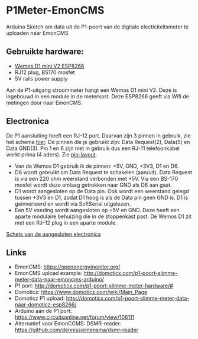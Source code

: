 # P1Meter-EmonCMS
Arduino Sketch om data uit de P1-poort van de digitale electiciteitsmeter te uploaden naar EmonCMS

## Gebruikte hardware: 
* [Wemos D1 mini V2 ESP8266](wemos_d1miniV2.jpg)
* RJ12 plug, BS170 mosfet
* 5V rails power supply

Aan de P1-uitgang stroommeter hangt een Wemos D1 mini V2. Deze is ingebouwd in een module in de meterkast. Deze ESP8266 geeft via Wifi de metingen door naar EmonCMS. 

## Electronica
De P1 aansluiting heeft een RJ-12 port. Daarvan zijn 3 pinnen in gebruik, zie het schema [hier](http://domoticx.com/p1-poort-slimme-meter-hardware). De pinnen die je gebruikt zijn: Data Request(2), Data(5) en Data GND(3). Pin 1 en 6 zijn niet in gebruik dus een RJ-11 telefoonkabel werkt prima (4 aders). Zie [pin-layout](ESMRv5.0-P1-schematic.png).
* Van de Wemos D1 gebruik ik de pinnen: +5V, GND, +3V3, D1 en D6. 
* D6 wordt gebruikt om Data Request te schakelen (aan/uit). Data Request is via een 220 ohm weerstand verbonden met +5V. Via een BS-170 mosfet wordt deze omlaag getrokken naar GND als D6 aan gaat.
* D1 wordt aangesloten op de Data pin. Ook wordt een weerstand gelegd tussen +3V3 en D1, zodat D1 hoog is als de Data pin geen GND is. D1 is geinverteerd en wordt via SoftSerial uitgelezen.
* Een 5V voeding wordt aangesloten op +5V en GND. Deze heeft een aparte modulaire behuizing die in de stoppenkast past. De Wemos D1 zit met een RJ-12 plug in een aparte module.

[Schets van de aangesloten electronica](master/T1Schema.jpg)

## Links
* EmonCMS: https://openenergymonitor.org/
* EmonCMS upload example: http://domoticx.com/p1-poort-slimme-meter-data-naar-emoncms-arduino/
* P1 port: http://domoticx.com/p1-poort-slimme-meter-hardware/#
* Domoticz: https://www.domoticz.com/wiki/Main_Page
* Domoticz P1 upload: http://domoticx.com/p1-poort-slimme-meter-data-naar-domoticz-esp8266/
* Arduino aan de P1 port: https://www.circuitsonline.net/forum/view/106111
* Alternatief voor EmonCCMS: DSMR-reader: https://github.com/dennissiemensma/dsmr-reader

